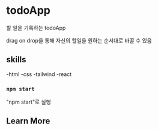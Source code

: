 # todoApp

할 일을 기록하는 todoApp

drag on drop을 통해 자신의 할일을 원하는 순서대로 바꿀 수 있음

## skills

-html
-css
-tailwind
-react

### `npm start`

"npm start"로 실행

## Learn More
